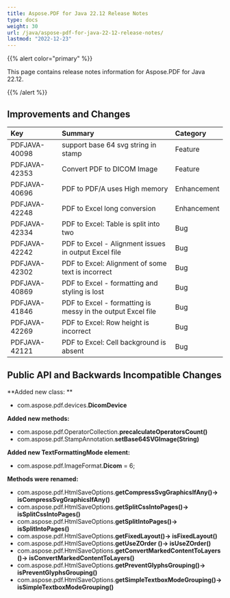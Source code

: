 ```yaml
---
title: Aspose.PDF for Java 22.12 Release Notes
type: docs
weight: 30
url: /java/aspose-pdf-for-java-22-12-release-notes/
lastmod: "2022-12-23"
---
```


{{% alert color="primary" %}}

This page contains release notes information for Aspose.PDF for Java 22.12.

{{% /alert %}}
## **Improvements and Changes**

|**Key**|**Summary**|**Category**|
| :- | :- | :- |
|PDFJAVA-40098|support base 64 svg string in stamp|Feature|
|PDFJAVA-42353|Convert PDF to DICOM Image|Feature|
|PDFJAVA-40696|PDF to PDF/A uses High memory|Enhancement|
|PDFJAVA-42248|PDF to Excel long conversion|Enhancement|
|PDFJAVA-42334|PDF to Excel: Table is split into two|Bug|
|PDFJAVA-42242|PDF to Excel - Alignment issues in output Excel file|Bug|
|PDFJAVA-42302|PDF to Excel: Alignment of some text is incorrect|Bug|
|PDFJAVA-40869|PDF to Excel - formatting and styling is lost|Bug|
|PDFJAVA-41846|PDF to Excel - formatting is messy in the output Excel file|Bug|
|PDFJAVA-42269|PDF to Excel: Row height is incorrect|Bug|
|PDFJAVA-42121|PDF to Excel: Cell background is absent|Bug|



## **Public API and Backwards Incompatible Changes**


**Added new class: **

- com.aspose.pdf.devices.**DicomDevice**

**Added new methods:**

- com.aspose.pdf.OperatorCollection.**precalculateOperatorsCount()**
- com.aspose.pdf.StampAnnotation.**setBase64SVGImage(String)**

**Added new TextFormattingMode element:**

- com.aspose.pdf.ImageFormat.**Dicom** = 6;

**Methods were renamed:**

- com.aspose.pdf.HtmlSaveOptions.**getCompressSvgGraphicsIfAny()-> isCompressSvgGraphicsIfAny()**
- com.aspose.pdf.HtmlSaveOptions.**getSplitCssIntoPages()-> isSplitCssIntoPages()**
- com.aspose.pdf.HtmlSaveOptions.**getSplitIntoPages()-> isSplitIntoPages()**
- com.aspose.pdf.HtmlSaveOptions.**getFixedLayout()-> isFixedLayout()**
- com.aspose.pdf.HtmlSaveOptions.**getUseZOrder ()-> isUseZOrder()**
- com.aspose.pdf.HtmlSaveOptions.**getConvertMarkedContentToLayers()-> isConvertMarkedContentToLayers()**
- com.aspose.pdf.HtmlSaveOptions.**getPreventGlyphsGrouping()-> isPreventGlyphsGrouping()**
- com.aspose.pdf.HtmlSaveOptions.**getSimpleTextboxModeGrouping()-> isSimpleTextboxModeGrouping()**





